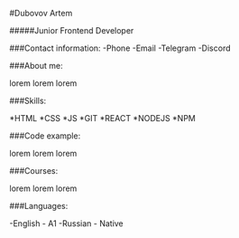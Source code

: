 #Dubovov Artem

#####Junior Frontend Developer

###Contact information:
-Phone
-Email
-Telegram
-Discord

###About me:

lorem lorem lorem

###Skills:

*HTML
*CSS
*JS
*GIT
*REACT
*NODEJS
*NPM

###Code example:

lorem lorem lorem

###Courses:

lorem lorem lorem

###Languages:

-English - A1
-Russian - Native